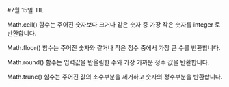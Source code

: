 #7월 15일 TIL


Math.ceil() 함수는 주어진 숫자보다 크거나 같은 숫자 중 가장 작은 숫자를 integer 로 반환합니다.

Math.floor() 함수는 주어진 숫자와 같거나 작은 정수 중에서 가장 큰 수를 반환합니다.

Math.round() 함수는 입력값을 반올림한 수와 가장 가까운 정수 값을 반환합니다.

Math.trunc() 함수는 주어진 값의 소수부분을 제거하고 숫자의 정수부분을 반환합니다.


